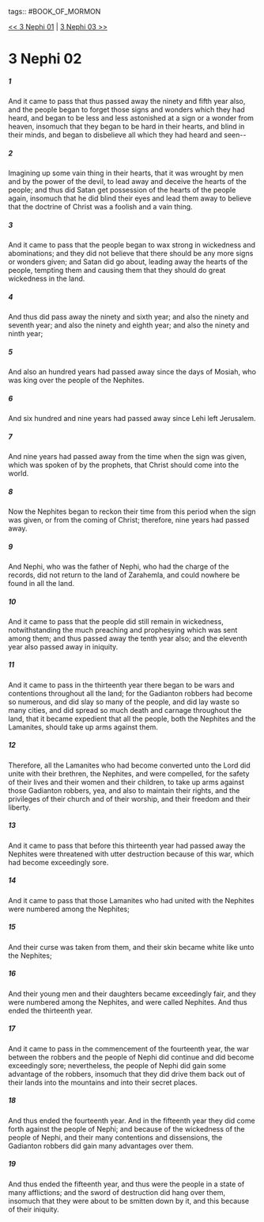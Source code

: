 tags:: #BOOK_OF_MORMON

[<< 3 Nephi 01](BOOK_OF_MORMON/11_3_Nephi/3_Nephi_01.md) | [3 Nephi 03 >>](BOOK_OF_MORMON/11_3_Nephi/3_Nephi_03.md)

# 3 Nephi 02

##### 1

And it came to pass that thus passed away the ninety and fifth year also, and the people began to forget those signs and wonders which they had heard, and began to be less and less astonished at a sign or a wonder from heaven, insomuch that they began to be hard in their hearts, and blind in their minds, and began to disbelieve all which they had heard and seen--

##### 2

Imagining up some vain thing in their hearts, that it was wrought by men and by the power of the devil, to lead away and deceive the hearts of the people; and thus did Satan get possession of the hearts of the people again, insomuch that he did blind their eyes and lead them away to believe that the doctrine of Christ was a foolish and a vain thing.

##### 3

And it came to pass that the people began to wax strong in wickedness and abominations; and they did not believe that there should be any more signs or wonders given; and Satan did go about, leading away the hearts of the people, tempting them and causing them that they should do great wickedness in the land.

##### 4

And thus did pass away the ninety and sixth year; and also the ninety and seventh year; and also the ninety and eighth year; and also the ninety and ninth year;

##### 5

And also an hundred years had passed away since the days of Mosiah, who was king over the people of the Nephites.

##### 6

And six hundred and nine years had passed away since Lehi left Jerusalem.

##### 7

And nine years had passed away from the time when the sign was given, which was spoken of by the prophets, that Christ should come into the world.

##### 8

Now the Nephites began to reckon their time from this period when the sign was given, or from the coming of Christ; therefore, nine years had passed away.

##### 9

And Nephi, who was the father of Nephi, who had the charge of the records, did not return to the land of Zarahemla, and could nowhere be found in all the land.

##### 10

And it came to pass that the people did still remain in wickedness, notwithstanding the much preaching and prophesying which was sent among them; and thus passed away the tenth year also; and the eleventh year also passed away in iniquity.

##### 11

And it came to pass in the thirteenth year there began to be wars and contentions throughout all the land; for the Gadianton robbers had become so numerous, and did slay so many of the people, and did lay waste so many cities, and did spread so much death and carnage throughout the land, that it became expedient that all the people, both the Nephites and the Lamanites, should take up arms against them.

##### 12

Therefore, all the Lamanites who had become converted unto the Lord did unite with their brethren, the Nephites, and were compelled, for the safety of their lives and their women and their children, to take up arms against those Gadianton robbers, yea, and also to maintain their rights, and the privileges of their church and of their worship, and their freedom and their liberty.

##### 13

And it came to pass that before this thirteenth year had passed away the Nephites were threatened with utter destruction because of this war, which had become exceedingly sore.

##### 14

And it came to pass that those Lamanites who had united with the Nephites were numbered among the Nephites;

##### 15

And their curse was taken from them, and their skin became white like unto the Nephites;

##### 16

And their young men and their daughters became exceedingly fair, and they were numbered among the Nephites, and were called Nephites. And thus ended the thirteenth year.

##### 17

And it came to pass in the commencement of the fourteenth year, the war between the robbers and the people of Nephi did continue and did become exceedingly sore; nevertheless, the people of Nephi did gain some advantage of the robbers, insomuch that they did drive them back out of their lands into the mountains and into their secret places.

##### 18

And thus ended the fourteenth year. And in the fifteenth year they did come forth against the people of Nephi; and because of the wickedness of the people of Nephi, and their many contentions and dissensions, the Gadianton robbers did gain many advantages over them.

##### 19

And thus ended the fifteenth year, and thus were the people in a state of many afflictions; and the sword of destruction did hang over them, insomuch that they were about to be smitten down by it, and this because of their iniquity.
